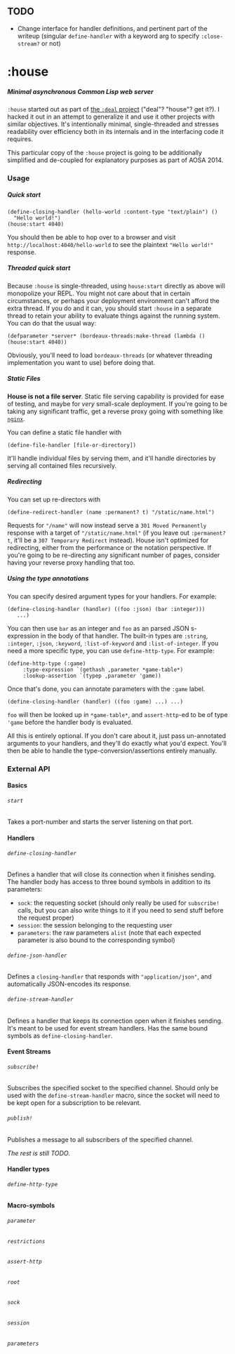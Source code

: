 ## TODO
- Change interface for handler definitions, and pertinent part of the writeup (singular `define-handler` with a keyword arg to specify `:close-stream?` or not)

# :house
##### Minimal asynchronous Common Lisp web server

`:house` started out as part of [the `:deal` project](https://github.com/Inaimathi/deal) ("deal"? "house"? get it?). I hacked it out in an attempt to generalize it and use it other projects with similar objectives. It's intentionally minimal, single-threaded and stresses readability over efficiency both in its internals and in the interfacing code it requires.

This particular copy of the `:house` project is going to be additionally simplified and de-coupled for explanatory purposes as part of AOSA 2014.

### Usage

##### Quick start

    (define-closing-handler (hello-world :content-type "text/plain") ()
      "Hello world!")
	(house:start 4040)

You should then be able to hop over to a browser and visit `http://localhost:4040/hello-world` to see the plaintext `"Hello world!"` response.

##### Threaded quick start

Because `:house` is single-threaded, using `house:start` directly as above will monopolize your REPL. You might not care about that in certain circumstances, or perhaps your deployment environment can't afford the extra thread. If you do and it can, you should start `:house` in a separate thread to retain your ability to evaluate things against the running system. You can do that the usual way:

    (defparameter *server* (bordeaux-threads:make-thread (lambda () (house:start 4040))

Obviously, you'll need to load `bordeaux-threads` (or whatever threading implementation you want to use) before doing that.

##### Static Files

**House is not a file server**. Static file serving capability is provided for ease of testing, and maybe for *very* small-scale deployment. If you're going to be taking any significant traffic, get a reverse proxy going with something like [`nginx`](http://www.cyberciti.biz/tips/using-nginx-as-reverse-proxy.html).

You can define a static file handler with

    (define-file-handler [file-or-directory])

It'll handle individual files by serving them, and it'll handle directories by serving all contained files recursively.

##### Redirecting

You can set up re-directors with

    (define-redirect-handler (name :permanent? t) "/static/name.html")

Requests for `"/name"` will now instead serve a `301 Moved Permanently` response with a target of `"/static/name.html"` (if you leave out `:permanent? t`, it'll be a `307 Temporary Redirect` instead). House isn't optimized for redirecting, either from the performance or the notation perspective. If you're going to be re-directing any significant number of pages, consider having your reverse proxy handling that too.

##### Using the type annotations

You can specify desired argument types for your handlers. For example:

    (define-closing-handler (handler) ((foo :json) (bar :integer)))
       ...)

You can then use `bar` as an integer and `foo` as an parsed JSON s-expression in the body of that handler. The built-in types are `:string`, `:integer`, `:json`, `:keyword`, `:list-of-keyword` and `:list-of-integer`. If you need a more specific type, you can use `define-http-type`. For example:

    (define-http-type (:game)
	     :type-expression `(gethash ,parameter *game-table*)
	     :lookup-assertion `(typep ,parameter 'game))

Once that's done, you can annotate parameters with the `:game` label.

    (define-closing-handler (handler) ((foo :game) ...) ...)

`foo` will then be looked up in `*game-table*`, and `assert-http`-ed to be of type `'game` before the handler body is evaluated.

All this is entirely optional. If you don't care about it, just pass un-annotated arguments to your handlers, and they'll do exactly what you'd expect. You'll then be able to handle the type-conversion/assertions entirely manually.

### External API

#### Basics
###### `start`

Takes a port-number and starts the server listening on that port.

#### Handlers
###### `define-closing-handler`

Defines a handler that will close its connection when it finishes sending. The handler body has access to three bound symbols in addition to its parameters:

- `sock`: the requesting socket (should only really be used for `subscribe!` calls, but you can also write things to it if you need to send stuff before the request proper)
- `session`: the session belonging to the requesting user
- `parameters`: the raw parameters `alist` (note that each expected parameter is also bound to the corresponding symbol)

###### `define-json-handler`

Defines a `closing-handler` that responds with `"application/json"`, and automatically JSON-encodes its response.

###### `define-stream-handler `

Defines a handler that keeps its connection open when it finishes sending. It's meant to be used for event stream handlers. Has the same bound symbols as `define-closing-handler`.

#### Event Streams
###### `subscribe!`

Subscribes the specified socket to the specified channel. Should only be used with the `define-stream-handler` macro, since the socket will need to be kept open for a subscription to be relevant.

###### `publish!`

Publishes a message to all subscribers of the specified channel.

*The rest is still TODO.*

#### Handler types
###### `define-http-type`

#### Macro-symbols
###### `parameter`
###### `restrictions`
###### `assert-http`
###### `root`
###### `sock`
###### `session`
###### `parameters`

